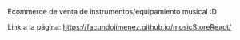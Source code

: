 Ecommerce de venta de instrumentos/equipamiento musical :D

Link a la página: https://facundojimenez.github.io/musicStoreReact/
